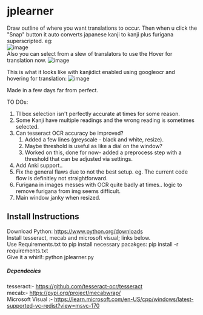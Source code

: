 # jplearner
 
Draw outline of where you want translations to occur. Then when u click the "Snap" button it auto converts
japanese kanji to kanji plus furigana superscripted. eg: \
![image](https://user-images.githubusercontent.com/7845409/202933194-460bee35-50ca-4151-b4d7-37c4ff9b7920.png)\
Also you can select from a slew of translators to use the Hover for translation now.
![image](https://user-images.githubusercontent.com/7845409/219905005-1e664ae7-6160-47b4-85ee-50927081ecc4.png)

This is what it looks like with kanjidict enabled using googleocr and hovering for translation:
![image](https://user-images.githubusercontent.com/7845409/219905160-c739e96e-93b9-4f4c-b642-355ded517718.png)


Made in a few days far from perfect.

TO DOs:
1. Tl box selection isn't perfectly accurate at times for some reason.
2. Some Kanji have multiple readings and the wrong reading is sometimes selected.
3. Can tesseract OCR accuracy be improved?
   1. Added a few lines (greyscale - black and white, resize). 
   2. Maybe threshold is useful as like a dial on the window? 
   3. Worked on this, done for now- added a preprocess step with a threshold that can be adjusted via settings.
4. Add Anki support..
5. Fix the general flaws due to not the best setup. eg. The current code flow is definitley not straightforward.
6. Furigana in images messes with OCR quite badly at times.. logic to remove furigana from img seems difficult. 
7. Main window janky when resized.


## Install Instructions
Download Python: https://www.python.org/downloads \
Install tesseract, mecab and microsoft visual; links below. \
Use Requirements.txt to pip install necessary pacakges: pip install -r requirements.txt  \
Give it a whirl!: python jplearner.py

##### Dependecies
tesseract:- https://github.com/tesseract-ocr/tesseract \
mecab:- https://pypi.org/project/mecabwrap/ \
Microsoft Visual :- https://learn.microsoft.com/en-US/cpp/windows/latest-supported-vc-redist?view=msvc-170
